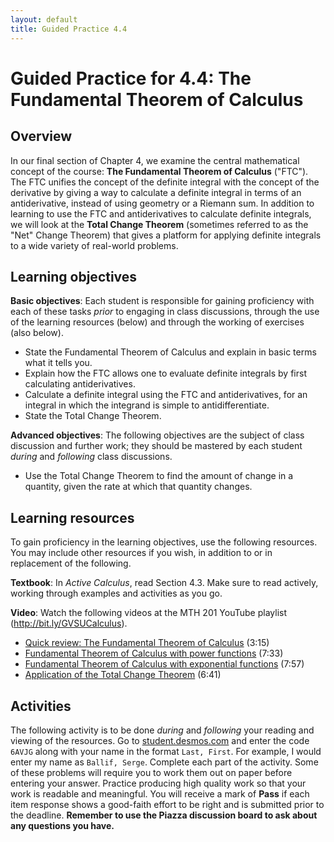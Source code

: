 ```yaml
---
layout: default
title: Guided Practice 4.4
---
```


# Guided Practice for 4.4: The Fundamental Theorem of Calculus

## Overview

In our final section of Chapter 4, we examine the central mathematical concept of the course: **The Fundamental Theorem of Calculus** ("FTC"). The FTC unifies the concept of the definite integral with the concept of the derivative by giving a way to calculate a definite integral in terms of an antiderivative, instead of using geometry or a Riemann sum. In addition to learning to use the FTC and antiderivatives to calculate definite integrals, we will look at the **Total Change Theorem** (sometimes referred to as the "Net" Change Theorem) that gives a platform for applying definite integrals to a wide variety of real-world problems. 


## Learning objectives

__Basic objectives__: Each student is responsible for gaining proficiency with each of these tasks _prior_ to engaging in class discussions, through the use of the learning resources (below) and through the working of exercises (also below). 

- State the Fundamental Theorem of Calculus and explain in basic terms what it tells you. 
- Explain how the FTC allows one to evaluate definite integrals by first calculating antiderivatives. 
- Calculate a definite integral using the FTC and antiderivatives, for an integral in which the integrand is simple to antidifferentiate. 
- State the Total Change Theorem.  

__Advanced objectives__: The following objectives are the subject of class discussion and further work; they should be mastered by each student _during_ and _following_ class discussions. 

- Use the Total Change Theorem to find the amount of change in a quantity, given the rate at which that quantity changes. 


## Learning resources 

To gain proficiency in the learning objectives, use the following resources. You may include other resources if you wish, in addition to or in replacement of the following. 

__Textbook__: In _Active Calculus_, read Section 4.3. Make sure to read actively, working through examples and activities as you go. 

__Video__: Watch the following videos at the MTH 201 YouTube playlist (http://bit.ly/GVSUCalculus). 

- [Quick review: The Fundamental Theorem of Calculus](http://www.youtube.com/watch?v=bwjUioJyWe8&list=PL9bIjQJDwfGuXQHuS5Jkmum_CFILoCZX-&index=88) (3:15)
- [Fundamental Theorem of Calculus with power functions](http://www.youtube.com/watch?v=1uxPq8Gtm18&list=PL9bIjQJDwfGuXQHuS5Jkmum_CFILoCZX-&index=89) (7:33)
- [Fundamental Theorem of Calculus with exponential functions](http://www.youtube.com/watch?v=SafcRvQKe4g&list=PL9bIjQJDwfGuXQHuS5Jkmum_CFILoCZX-&index=90) (7:57)
- [Application of the Total Change Theorem](http://www.youtube.com/watch?v=Q8ZKTA4w9q0&list=PL9bIjQJDwfGuXQHuS5Jkmum_CFILoCZX-&index=91) (6:41)


## Activities

The following activity is to be done _during_ and _following_ your reading and viewing of the resources. Go to [student.desmos.com](https://student.desmos.com/?prepopulateCode=75E84) and enter the code `6AVJG` along with your name in the format `Last, First`. For example, I would enter my name as `Ballif, Serge`. Complete each part of the activity. Some of these problems will require you to work them out on paper before entering your answer. Practice producing high quality work so that your work is readable and meaningful. You will receive a mark of __Pass__ if each item response shows a good-faith effort to be right and is submitted prior to the deadline. __Remember to use the Piazza discussion board to ask about any questions you have.__
